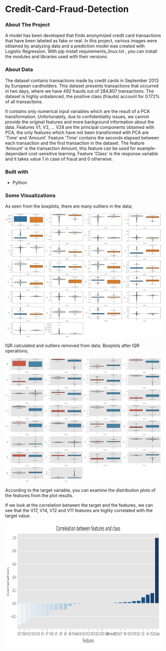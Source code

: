 # Credit-Card-Fraud-Detection
### About The Project
A model has been developed that finds anonymized credit card transactions that have been labeled as fake or real. In this project, various images were obtained by analyzing data and a prediction model was created with Logistic Regression. With pip install requirements_linux.txt , you can install the modules and libraries used with their versions.

### About Data
The dataset contains transactions made by credit cards in September 2013 by European cardholders.
This dataset presents transactions that occurred in two days, where we have 492 frauds out of 284,807 transactions. The dataset is highly unbalanced, the positive class (frauds) account for 0.172% of all transactions.

It contains only numerical input variables which are the result of a PCA transformation. Unfortunately, due to confidentiality issues, we cannot provide the original features and more background information about the data. Features V1, V2, … V28 are the principal components obtained with PCA, the only features which have not been transformed with PCA are 'Time' and 'Amount'. Feature 'Time' contains the seconds elapsed between each transaction and the first transaction in the dataset. The feature 'Amount' is the transaction Amount, this feature can be used for example-dependant cost-sensitive learning. Feature 'Class' is the response variable and it takes value 1 in case of fraud and 0 otherwise.

### Built with
* Python

### Some Visualizations


As seen from the boxplots, there are many outliers in the data;

<img src="visualization_results/About_Data/boxplots.png" width=800 height=400>


IQR calculated and outliers removed from data. Boxplots after IQR operations;

<img src="visualization_results/About_Data/box_plots_after_ops.png" width=800 height=400>


According to the target variable, you can examine the distribution plots of the features from the plot results.


If we look at the correlation between the target and the features, we can see that the V17, V14, V12 and V11 features are highly correlated with the target value.

<img src="visualization_results/About_Data/corr_between_target_and_features.png" width=800 height=400>
